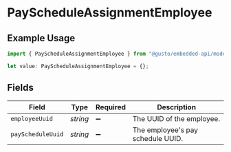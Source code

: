 # PayScheduleAssignmentEmployee

## Example Usage

```typescript
import { PayScheduleAssignmentEmployee } from "@gusto/embedded-api/models/components/payscheduleassignmentemployee.js";

let value: PayScheduleAssignmentEmployee = {};
```

## Fields

| Field                             | Type                              | Required                          | Description                       |
| --------------------------------- | --------------------------------- | --------------------------------- | --------------------------------- |
| `employeeUuid`                    | *string*                          | :heavy_minus_sign:                | The UUID of the employee.         |
| `payScheduleUuid`                 | *string*                          | :heavy_minus_sign:                | The employee's pay schedule UUID. |